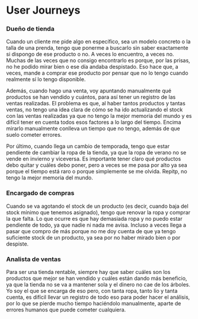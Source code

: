 # User Journeys

### Dueño de tienda

Cuando un cliente me pide algo en específico, sea un modelo concreto o la talla de una prenda, tengo que ponerme a buscarlo sin saber exactamente si dispongo de ese producto o no. A veces lo encuentro, a veces no. Muchas de las veces que no consigo encontrarlo es porque, por las prisas, no he podido mirar bien o ese día andaba despistado. Eso hace que, a veces, mande a comprar ese producto por pensar que no lo tengo cuando realmente sí lo tengo disponible.

Además, cuando hago una venta, voy apuntando manualmente qué productos se han vendido y cuántos, para así tener un registro de las ventas realizadas. El problema es que, al haber tantos productos y tantas ventas, no tengo una idea clara de cómo se ha ido actualizando el stock con las ventas realizadas ya que no tengo la mejor memoria del mundo y es difícil tener en cuenta todos esos factores a lo largo del tiempo. Encima mirarlo manualmente conlleva un tiempo que no tengo, además de que suelo cometer errores.

Por último, cuando llega un cambio de temporada, tengo que estar pendiente de cambiar la ropa de la tienda, ya que la ropa de verano no se vende en invierno y viceversa. Es importante tener claro qué productos debo quitar y cuáles debo poner, pero a veces se me pasa por alto ya sea porque el tiempo está raro o porque simplemente se me olvida. Repitp, no tengo la mejor memoria del mundo.

### Encargado de compras

Cuando se va agotando el stock de un producto (es decir, cuando baja del stock mínimo que tenemos asignado), tengo que renovar la ropa y comprar la que falta. Lo que ocurre es que hay demasiada ropa y no puedo estar pendiente de todo, ya que nadie ni nada me avisa. Incluso a veces llega a pasar que compro de más porque no me doy cuenta de que ya tengo suficiente stock de un producto, ya sea por no haber mirado bien o por despiste.

### Analista de ventas

Para ser una tienda rentable, siempre hay que saber cuáles son los productos que mejor se han vendido y cuáles están dando más beneficio, ya que la tienda no se va a mantener sola y el dinero no cae de los árboles. Yo soy el que se encarga de eso pero, con tanta ropa, tanto lío y tanta cuenta, es difícil llevar un registro de todo eso para poder hacer el análisis, por lo que se pierde mucho tiempo haciéndolo manualmente, aparte de errores humanos que puede cometer cualquiera.